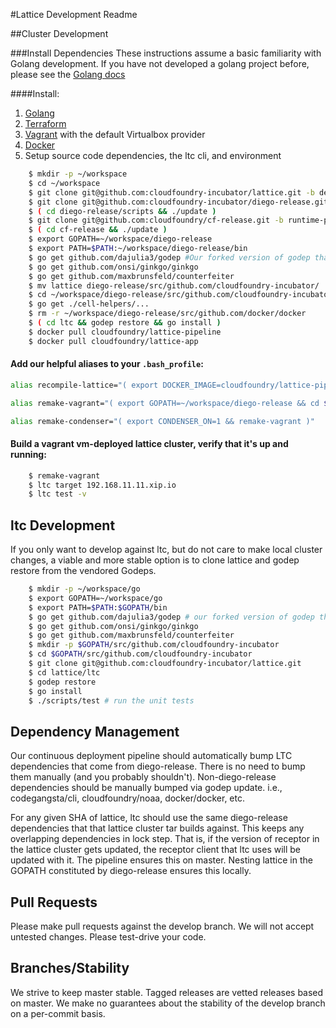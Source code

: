 #Lattice Development Readme

##Cluster Development

###Install Dependencies
These instructions assume a basic familiarity with Golang development.
If you have not developed a golang project before, please see the [Golang docs](https://golang.org/doc/)

####Install:

1. [Golang](https://golang.org/)
1. [Terraform](http://terraform.io)
1. [Vagrant](http://vagrantup.com) with the default Virtualbox provider
1. [Docker](https://docs.docker.com/installation/)
1. Setup source code dependencies, the ltc cli, and environment

```bash
    $ mkdir -p ~/workspace
    $ cd ~/workspace
    $ git clone git@github.com:cloudfoundry-incubator/lattice.git -b develop # may be unstable!
    $ git clone git@github.com:cloudfoundry-incubator/diego-release.git -b `cat lattice/DIEGO_VERSION`
    $ ( cd diego-release/scripts && ./update )
    $ git clone git@github.com:cloudfoundry/cf-release.git -b runtime-passed
    $ ( cd cf-release && ./update )
    $ export GOPATH=~/workspace/diego-release
    $ export PATH=$PATH:~/workspace/diego-release/bin
    $ go get github.com/dajulia3/godep #Our forked version of godep that handles submodules:
    $ go get github.com/onsi/ginkgo/ginkgo
    $ go get github.com/maxbrunsfeld/counterfeiter
    $ mv lattice diego-release/src/github.com/cloudfoundry-incubator/
    $ cd ~/workspace/diego-release/src/github.com/cloudfoundry-incubator/lattice
    $ go get ./cell-helpers/...
    $ rm -r ~/workspace/diego-release/src/github.com/docker/docker
    $ ( cd ltc && godep restore && go install )
    $ docker pull cloudfoundry/lattice-pipeline
    $ docker pull cloudfoundry/lattice-app
```

#### Add our helpful aliases to your `.bash_profile`:

```bash
alias recompile-lattice="( export DOCKER_IMAGE=cloudfoundry/lattice-pipeline && export PULL_DOCKER_IMAGE=false && export GOPATH=~/workspace/diego-release && $GOPATH/src/github.com/cloudfoundry-incubator/lattice/pipeline/helpers/run_with_docker /workspace/diego-release/src/github.com/cloudfoundry-incubator/lattice/pipeline/01_compilation/compile_lattice_tar && mv -v ~/workspace/lattice.tgz $GOPATH/src/github.com/cloudfoundry-incubator/lattice/ )"

alias remake-vagrant="( export GOPATH=~/workspace/diego-release && cd $GOPATH/src/github.com/cloudfoundry-incubator/lattice/ && vagrant destroy --force && recompile-lattice && VAGRANT_LATTICE_TAR_PATH=/vagrant/lattice.tgz vagrant up --provider=virtualbox && go install github.com/cloudfoundry-incubator/lattice/ltc )"

alias remake-condenser="( export CONDENSER_ON=1 && remake-vagrant )"
```

#### Build a vagrant vm-deployed lattice cluster, verify that it's up and running:

```bash
    $ remake-vagrant
    $ ltc target 192.168.11.11.xip.io
    $ ltc test -v
```
## ltc Development

If you only want to develop against ltc, but do not care to make local cluster changes,
a viable and more stable option is to clone lattice and godep restore from the vendored Godeps.

```bash
    $ mkdir -p ~/workspace/go
    $ export GOPATH=~/workspace/go
    $ export PATH=$PATH:$GOPATH/bin
    $ go get github.com/dajulia3/godep # our forked version of godep that handles submodules
    $ go get github.com/onsi/ginkgo/ginkgo
    $ go get github.com/maxbrunsfeld/counterfeiter
    $ mkdir -p $GOPATH/src/github.com/cloudfoundry-incubator
    $ cd $GOPATH/src/github.com/cloudfoundry-incubator
    $ git clone git@github.com:cloudfoundry-incubator/lattice.git
    $ cd lattice/ltc
    $ godep restore
    $ go install
    $ ./scripts/test # run the unit tests
```

## Dependency Management

Our continuous deployment pipeline should automatically bump LTC dependencies that come from diego-release.
There is no need to bump them manually (and you probably shouldn't).
Non-diego-release dependencies should be manually bumped via godep update.
i.e., codegangsta/cli, cloudfoundry/noaa, docker/docker, etc.

For any given SHA of lattice, ltc should use the same diego-release dependencies that that lattice cluster tar builds against.
This keeps any overlapping dependencies in lock step.
That is, if the version of receptor in the lattice cluster gets updated, the receptor client that ltc uses will be updated with it.
The pipeline ensures this on master. Nesting lattice in the GOPATH constituted by diego-release ensures this locally.

## Pull Requests

Please make pull requests against the develop branch.
We will not accept untested changes. Please test-drive your code.

## Branches/Stability

We strive to keep master stable.
Tagged releases are vetted releases based on master.
We make no guarantees about the stability of the develop branch on a per-commit basis.
